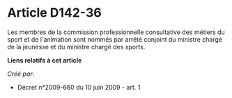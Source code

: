 # Article D142-36

Les membres de la commission professionnelle consultative des métiers du sport et de l'animation sont nommés par arrêté
conjoint du ministre chargé de la jeunesse et du ministre chargé des sports.

**Liens relatifs à cet article**

_Créé par_:

  - Décret n°2009-660 du 10 juin 2009 - art. 1
